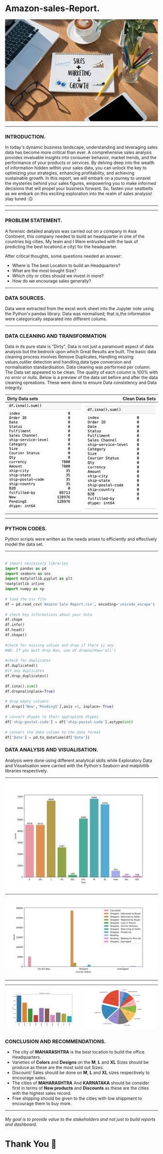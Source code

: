 # Amazon-sales-Report.
![](Salesandmarketing.jpg)

---

### INTRODUCTION.
In today's dynamic business landscape, understanding and leveraging sales data has become more critical than ever. A comprehensive sales analysis provides invaluable insights into consumer behavior, market trends, and the performance of your products or services. By delving deep into the wealth of information hidden within your sales data, you can unlock the key to optimizing your strategies, enhancing profitability, and achieving sustainable growth. In this report, we will embark on a journey to unravel the mysteries behind your sales figures, empowering you to make informed decisions that will propel your business forward. So, fasten your seatbelts as we embark on this exciting exploration into the realm of sales analysis!
stay tuned :😉

---
---

### PROBLEM STATEMENT.
A forensic detailed analysis was carried out on a company in Asia Continent, this company needed to build an headquarter in one of the countries big cities, My team and I Were entrusted with the task of predicting the best location(i.e city) for the headquarter. 

After critical thoughts, some questions needed an answer:
 - Where is The best Location to build an Headquarters?
 - What are the most bought Size?
 - Which city or cities should we invest in more?
 - How do we encourage sales generally?

---

### DATA SOURCES.
Data were extracted from the excel work sheet into the Jupyter note using the Python's pandas library.
Data was normalised; that is,the information were categorically separated into different colums.


---

### DATA CLEANING AND TRANSFORMATION
Data in its pure state is "Dirty", Data is not just a paramount aspect of data analysis but the bedrock upon which Great Results are built. The basic data cleaning process involves Remove Duplicates, Handling missing values,outlier detection and handling,data type conversion and normalisation standardisation. Data cleaning was performed per column. The Data set appeared to be clean. The quality of each column is 100% with no error or nulls. Below is a preview of the data set before and after the data cleaning opreations. These were done to ensure Data consistency and Data integrity.


Dirty Data sets|Clean Data Sets 
:---------------|---------------:
![](dirtydataset.png)|![](cleandataset.png)

---

### PYTHON CODES.
Python scripts were written as the needs arises to efficiently and effectively model the data set.

---


~~~python

# import neccessary libraries
import pandas as pd
import seaborn as sns 
import matplotlib.pyplot as plt
%matplotlib inline
import numpy as np

# load the csv file
df = pd.read_csv('Amazon Sale Report.csv', encoding='unicode_escape')

# check key informations about your data
df.shape
df.info()
df.head()
df.shape()

#check for missing values and drop if there is any
#NB: If you must drop Nan, use df.dropna(How='all')

#check for duplicates
df.duplicated()
#if any duplicates
df.drop_duplicates()

df.isna().sum()
df.dropna(inplace=True)

# drop empty columns
df.drop(['New','PendingS'],axis =1, inplace= True)

# convert dtypes to their appropiate dtypes
df['ship-postal-code'] = df['ship-postal-code'].astype(int)

# convert the date column to the date format
df['Date'] = pd.to_datetime(df['Date'])

~~~

### DATA ANALYSIS AND VISUALISATION.

Analysis were done using different analytical skills while Exploratory Data and Visualisation were carried with the Python's Seaborn and matplotlib libraries respectively.

---

      



![](amazonsales.png)

---
![](amazonshippingstatus.png)

---


![](top10Statewiththehighestsales.png)|![](pie.png)
:-------------------------------------|------------:

### CONCLUSION AND RECOMMENDATIONS.
 - The city of **MAHARASHTRA** is the best location to build the office Headquarters.
 - Varieties of **Colors** and  **Designs** on the **M**,  **L** and **XL** Sizes should be produce as these are the most sold out Sizes.
 - Discount/ Sales should be done on **M**, **L** and **XL** sizes respectively to encourage sales.
 - The cities of **MAHARASHTRA** And **KARNATAKA** should be consider first in terms of **New products** and **Discounts** as these are the  cities with the highest sales record.
 - Free shipping should be given to the cities with low shippment to encourage them to buy more.

---   


###### My goal is to provide value to the stakeholders and not just to build reports and dashboard.

# Thank You 🥰


